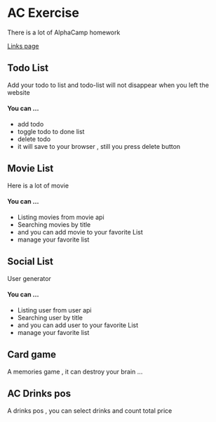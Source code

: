 # AC Exercise

There is a lot of AlphaCamp homework

[Links page](https://windsailg.github.io/ac_exercise/)


## Todo List
Add your todo to list
and todo-list will not disappear when you left the website

#### You can ...
- add todo
- toggle todo to done list
- delete todo
- it will save to your browser , still you press delete button



## Movie List
Here is a lot of movie

#### You can ...
- Listing movies from movie api
- Searching movies by title
- and you can add movie to your favorite List
- manage your favorite list



## Social List
User generator

#### You can ...
- Listing user from user api
- Searching user by title
- and you can add user to your favorite List
- manage your favorite list



## Card game
A memories game , it can destroy your brain ...


## AC Drinks pos
A drinks pos , you can select drinks and count total price

